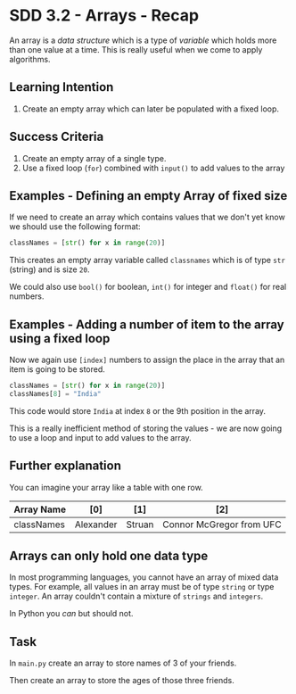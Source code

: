 # SDD 3.2 - Arrays - Recap

An array is a *data structure* which is a type of *variable* which holds more than one value at a time. This is really useful when we come to apply algorithms. 

  ## Learning Intention
  1. Create an empty array which can later be populated with a fixed loop.

## Success Criteria
1. Create an empty array of a single type.
2. Use a fixed loop (`for`) combined with `input()` to add values to the array

## Examples - Defining an empty Array of fixed size
If we need to create an array which contains values that we don't yet know we should use the following format:
```python
classNames = [str() for x in range(20)]
```
This creates an empty array variable called `classnames` which is of  type `str` (string) and is size `20`.

We could also use `bool()` for boolean, `int()` for integer and `float()` for real numbers. 

## Examples - Adding a number of item to the array using a fixed loop

Now we  again use `[index]` numbers to assign the place in the array that an item is going to be stored. 
```python
classNames = [str() for x in range(20)]
classNames[8] = "India"
```
This code would store `India` at index `8` or the 9th position in the array. 

This is a really inefficient method of storing the values - we are now going to use a loop and input to add values to the array.



## Further explanation
You can imagine your array like a table with one row.

|Array Name|[0]|[1]|[2]|
|---------|---------|---------|---------|
|classNames|Alexander|Struan|Connor McGregor from UFC

## Arrays can only hold one data type

In most programming languages, you cannot have an array of mixed data types. For example, all values in an array must be of type `string` or type `integer`. An array couldn't contain a mixture of `strings` and `integers`. 

In Python you *can* but should not. 

## Task 
In `main.py` create an array to store names of 3 of your friends.

Then create an array to store the ages of those three friends. 